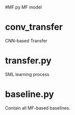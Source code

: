 #MF.py 
MF model

# conv_transfer
CNN-based Transfer

# transfer.py
SML learning process

# baseline.py
Contain all MF-based baselines.
